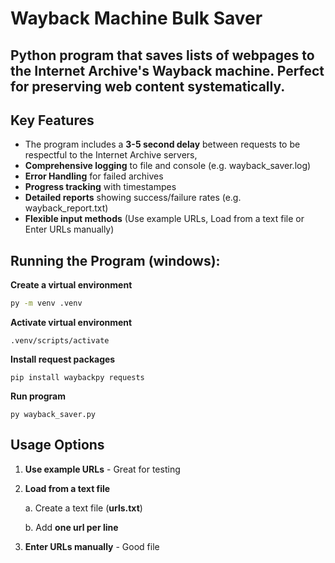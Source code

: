 # Wayback Machine Bulk Saver

## Python program that saves lists of webpages to the Internet Archive's Wayback machine. Perfect for preserving web content systematically.

## Key Features

- The program includes a **3-5 second delay** between requests to be respectful to the Internet Archive servers,
- **Comprehensive logging** to file and console (e.g. wayback_saver.log)
- **Error Handling** for failed archives
- **Progress tracking** with timestampes
- **Detailed reports** showing success/failure rates (e.g. wayback_report.txt)
- **Flexible input methods** (Use example URLs, Load from a text file or Enter URLs manually)

## Running the Program (windows):

**Create a virtual environment**

```bash
py -m venv .venv
```

**Activate virtual environment**

```
.venv/scripts/activate
```

**Install request packages**

```
pip install waybackpy requests
```

**Run program**

```
py wayback_saver.py
```

## Usage Options

1. **Use example URLs** - Great for testing
2. **Load from a text file**

   a. Create a text file (**urls.txt**)

   b. Add **one url per line**

3. **Enter URLs manually** - Good file
